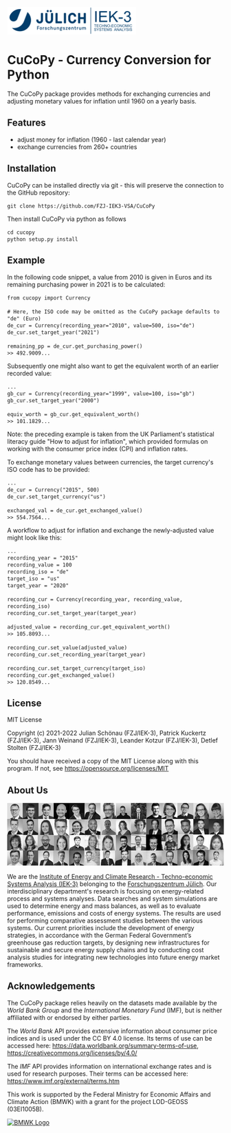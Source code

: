 <a href="https://www.fz-juelich.de/en/iek/iek-3"><img src="https://raw.githubusercontent.com/OfficialCodexplosive/README_Assets/862a93188b61ab4dd0eebde3ab5daad636e129d5/FJZ_IEK-3_logo.svg" alt="FZJ Logo" width="300px"></a>

# CuCoPy - Currency Conversion for Python

The CuCoPy package provides methods for exchanging currencies and adjusting monetary values for inflation until 1960 on a yearly basis.

## Features
* adjust money for inflation (1960 - last calendar year)
* exchange currencies from 260+ countries

## Installation
CuCoPy can be installed directly via git - this will preserve the connection to the GitHub repository:

	git clone https://github.com/FZJ-IEK3-VSA/CuCoPy

Then install CuCoPy via python as follows
	
	cd cucopy
	python setup.py install 

## Example	
In the following code snippet, a value from 2010 is given in Euros and its remaining purchasing power in 2021 is to be calculated:

	from cucopy import Currency

	# Here, the ISO code may be omitted as the CuCoPy package defaults to "de" (Euro)
	de_cur = Currency(recording_year="2010", value=500, iso="de")
	de_cur.set_target_year("2021")

	remaining_pp = de_cur.get_purchasing_power()
	>> 492.9009...

Subsequently one might also want to get the equivalent worth of an earlier recorded value:
    
	...
	gb_cur = Currency(recording_year="1999", value=100, iso="gb")
	gb_cur.set_target_year("2000")

	equiv_worth = gb_cur.get_equivalent_worth()
	>> 101.1829...

Note: the preceding example is taken from the UK Parliament's statistical literacy guide "How to adjust for inflation", which provided formulas on working with the consumer price index (CPI) and inflation rates.

To exchange monetary values between currencies, the target currency's ISO code has to be provided:

	...
	de_cur = Currency("2015", 500)
	de_cur.set_target_currency("us")

	exchanged_val = de_cur.get_exchanged_value()
	>> 554.7564...

A workflow to adjust for inflation and exchange the newly-adjusted value might look like this:

	...
	recording_year = "2015"
	recording_value = 100
	recording_iso = "de"
	target_iso = "us"
	target_year = "2020"

	recording_cur = Currency(recording_year, recording_value, recording_iso)
	recording_cur.set_target_year(target_year)

	adjusted_value = recording_cur.get_equivalent_worth()
	>> 105.8093...

	recording_cur.set_value(adjusted_value)
	recording_cur.set_recording_year(target_year)

	recording_cur.set_target_currency(target_iso)
	recording_cur.get_exchanged_value()
	>> 120.8549...

## License

MIT License

Copyright (c) 2021-2022 Julian Schönau (FZJ/IEK-3), Patrick Kuckertz (FZJ/IEK-3), Jann Weinand (FZJ/IEK-3), Leander Kotzur (FZJ/IEK-3), Detlef Stolten (FZJ/IEK-3)

You should have received a copy of the MIT License along with this program.
If not, see https://opensource.org/licenses/MIT

## About Us

<p align="center"><a href="https://www.fz-juelich.de/en/iek/iek-3"><img src="https://github.com/OfficialCodexplosive/README_Assets/blob/master/iek3-wide.png?raw=true" alt="Institut TSA"></a></p>
We are the <a href="https://www.fz-juelich.de/en/iek/iek-3">Institute of Energy and Climate Research - Techno-economic Systems Analysis (IEK-3)</a> belonging to the <a href="https://www.fz-juelich.de/en">Forschungszentrum Jülich</a>. Our interdisciplinary department's research is focusing on energy-related process and systems analyses. Data searches and system simulations are used to determine energy and mass balances, as well as to evaluate performance, emissions and costs of energy systems. The results are used for performing comparative assessment studies between the various systems. Our current priorities include the development of energy strategies, in accordance with the German Federal Government’s greenhouse gas reduction targets, by designing new infrastructures for sustainable and secure energy supply chains and by conducting cost analysis studies for integrating new technologies into future energy market frameworks.

## Acknowledgements

The CuCoPy package relies heavily on the datasets made available by the *World Bank Group* and the *International Monetary Fund* (IMF), but is neither affiliated with or endorsed by either parties.

The *World Bank* API provides extensive information about consumer price indices and is used under the CC BY 4.0 license. Its terms of use can be accessed here: https://data.worldbank.org/summary-terms-of-use, https://creativecommons.org/licenses/by/4.0/

The *IMF* API provides information on international exchange rates and is used for research purposes. Their terms can be accessed here: https://www.imf.org/external/terms.htm

This work is supported by the Federal Ministry for Economic Affairs and Climate Action (BMWK) with a grant for the project LOD-GEOSS (03EI1005B).

<a href="https://www.bmwk.de/Navigation/EN/Home/home.html"><img src="https://www.bmwk.de/SiteGlobals/BMWI/StyleBundles/Bilder/bmwi_logo_en.svg?__blob=normal&v=13" alt="BMWK Logo" width="130px"></a>
